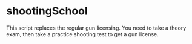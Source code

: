 # shootingSchool
This script replaces the regular gun licensing. You need to take a theory exam, then take a practice shooting test to get a gun license.
